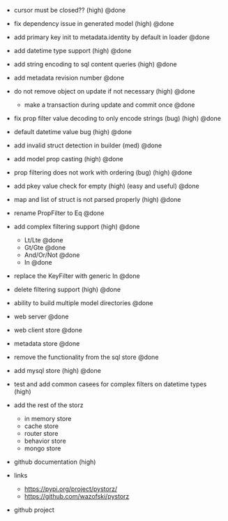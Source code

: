 - cursor must be closed?? (high) @done
- fix dependency issue in generated model (high) @done
- add primary key init to metadata.identity by default in loader @done
- add datetime type support (high) @done
- add string encoding to sql content queries (high) @done
- add metadata revision number @done
- do not remove object on update if not necessary (high) @done
    - make a transaction during update and commit once @done
- fix prop filter value decoding to only encode strings (bug) (high) @done
- default datetime value bug (high) @done
- add invalid struct detection in builder (med) @done
- add model prop casting (high) @done
- prop filtering does not work with ordering (bug) (high) @done
- add pkey value check for empty (high) (easy and useful) @done
- map and list of struct is not parsed properly (high) @done
- rename PropFilter to Eq @done
- add complex filtering support (high) @done
    - Lt/Lte @done
    - Gt/Gte @done
    - And/Or/Not @done
    - In @done
- replace the KeyFilter with generic In @done
- delete filtering support (high) @done
- ability to build multiple model directories @done
- web server @done
- web client store @done
- metadata store @done
- remove the functionality from the sql store @done
- add mysql store (high) @done


- test and add common casees for complex filters on datetime types (high)

- add the rest of the storz    
    - in memory store
    - cache store
    - router store
    - behavior store
    - mongo store


- github documentation (high)
- links
    - https://pypi.org/project/pystorz/
    - https://github.com/wazofski/pystorz

- github project

